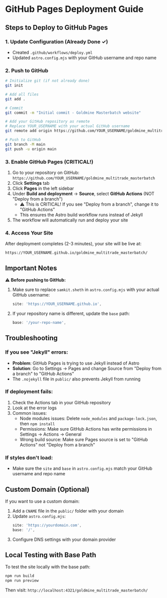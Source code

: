 # GitHub Pages Deployment Guide

## Steps to Deploy to GitHub Pages

### 1. Update Configuration (Already Done ✓)
- Created `.github/workflows/deploy.yml`
- Updated `astro.config.mjs` with your GitHub username and repo name

### 2. Push to GitHub

```bash
# Initialize git (if not already done)
git init

# Add all files
git add .

# Commit
git commit -m "Initial commit - Goldmine Masterbatch website"

# Add your GitHub repository as remote
# Replace YOUR_USERNAME with your actual GitHub username
git remote add origin https://github.com/YOUR_USERNAME/goldmine_multitrade_masterbatch.git

# Push to GitHub
git branch -M main
git push -u origin main
```

### 3. Enable GitHub Pages (CRITICAL!)

1. Go to your repository on GitHub: `https://github.com/YOUR_USERNAME/goldmine_multitrade_masterbatch`
2. Click **Settings** tab
3. Click **Pages** in the left sidebar
4. Under **Build and deployment** → **Source**, select **GitHub Actions** (NOT "Deploy from a branch")
   - ⚠️ This is CRITICAL! If you see "Deploy from a branch", change it to "GitHub Actions"
   - This ensures the Astro build workflow runs instead of Jekyll
5. The workflow will automatically run and deploy your site

### 4. Access Your Site

After deployment completes (2-3 minutes), your site will be live at:
```
https://YOUR_USERNAME.github.io/goldmine_multitrade_masterbatch/
```

## Important Notes

⚠️ **Before pushing to GitHub:**

1. Make sure to replace `samkit.sheth` in `astro.config.mjs` with your actual GitHub username:
   ```js
   site: 'https://YOUR_USERNAME.github.io',
   ```

2. If your repository name is different, update the `base` path:
   ```js
   base: '/your-repo-name',
   ```

## Troubleshooting

### If you see "Jekyll" errors:
- **Problem**: GitHub Pages is trying to use Jekyll instead of Astro
- **Solution**: Go to Settings → Pages and change Source from "Deploy from a branch" to "GitHub Actions"
- The `.nojekyll` file in `public/` also prevents Jekyll from running

### If deployment fails:
1. Check the Actions tab in your GitHub repository
2. Look at the error logs
3. Common issues:
   - Node modules issues: Delete `node_modules` and `package-lock.json`, then `npm install`
   - Permissions: Make sure GitHub Actions has write permissions in Settings → Actions → General
   - Wrong build source: Make sure Pages source is set to "GitHub Actions" not "Deploy from a branch"

### If styles don't load:
- Make sure the `site` and `base` in `astro.config.mjs` match your GitHub username and repo name

## Custom Domain (Optional)

If you want to use a custom domain:

1. Add a `CNAME` file in the `public/` folder with your domain
2. Update `astro.config.mjs`:
   ```js
   site: 'https://yourdomain.com',
   base: '/',
   ```
3. Configure DNS settings with your domain provider

## Local Testing with Base Path

To test the site locally with the base path:

```bash
npm run build
npm run preview
```

Then visit: `http://localhost:4321/goldmine_multitrade_masterbatch/`

